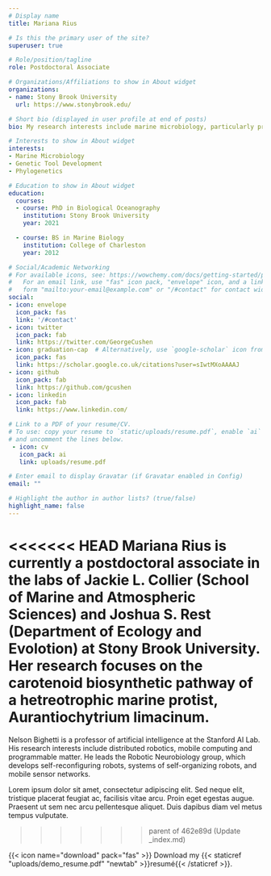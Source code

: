 ```yaml
---
# Display name
title: Mariana Rius

# Is this the primary user of the site?
superuser: true

# Role/position/tagline
role: Postdoctoral Associate

# Organizations/Affiliations to show in About widget
organizations:
- name: Stony Brook University
  url: https://www.stonybrook.edu/

# Short bio (displayed in user profile at end of posts)
bio: My research interests include marine microbiology, particularly protists, genetic tool development, and phylogenetics.

# Interests to show in About widget
interests:
- Marine Microbiology
- Genetic Tool Development
- Phylogenetics

# Education to show in About widget
education:
  courses:
  - course: PhD in Biological Oceanography
    institution: Stony Brook University
    year: 2021

  - course: BS in Marine Biology
    institution: College of Charleston
    year: 2012

# Social/Academic Networking
# For available icons, see: https://wowchemy.com/docs/getting-started/page-builder/#icons
#   For an email link, use "fas" icon pack, "envelope" icon, and a link in the
#   form "mailto:your-email@example.com" or "/#contact" for contact widget.
social:
- icon: envelope
  icon_pack: fas
  link: '/#contact'
- icon: twitter
  icon_pack: fab
  link: https://twitter.com/GeorgeCushen
- icon: graduation-cap  # Alternatively, use `google-scholar` icon from `ai` icon pack
  icon_pack: fas
  link: https://scholar.google.co.uk/citations?user=sIwtMXoAAAAJ
- icon: github
  icon_pack: fab
  link: https://github.com/gcushen
- icon: linkedin
  icon_pack: fab
  link: https://www.linkedin.com/

# Link to a PDF of your resume/CV.
# To use: copy your resume to `static/uploads/resume.pdf`, enable `ai` icons in `params.toml`, 
# and uncomment the lines below.
 - icon: cv
   icon_pack: ai
   link: uploads/resume.pdf

# Enter email to display Gravatar (if Gravatar enabled in Config)
email: ""

# Highlight the author in author lists? (true/false)
highlight_name: false
---
```


<<<<<<< HEAD
Mariana Rius is currently a postdoctoral associate in the labs of Jackie 
L. Collier (School of Marine and Atmospheric Sciences) and Joshua S. Rest 
(Department of Ecology and Evolotion) at Stony Brook University. Her 
research focuses on the carotenoid biosynthetic pathway of a 
hetreotrophic marine protist, Aurantiochytrium limacinum. 
=======
Nelson Bighetti is a professor of artificial intelligence at the Stanford AI Lab. His research interests include distributed robotics, mobile computing and programmable matter. He leads the Robotic Neurobiology group, which develops self-reconfiguring robots, systems of self-organizing robots, and mobile sensor networks.

Lorem ipsum dolor sit amet, consectetur adipiscing elit. Sed neque elit, tristique placerat feugiat ac, facilisis vitae arcu. Proin eget egestas augue. Praesent ut sem nec arcu pellentesque aliquet. Duis dapibus diam vel metus tempus vulputate.
>>>>>>> parent of 462e89d (Update _index.md)

{{< icon name="download" pack="fas" >}} Download my {{< staticref "uploads/demo_resume.pdf" "newtab" >}}resumé{{< /staticref >}}.
